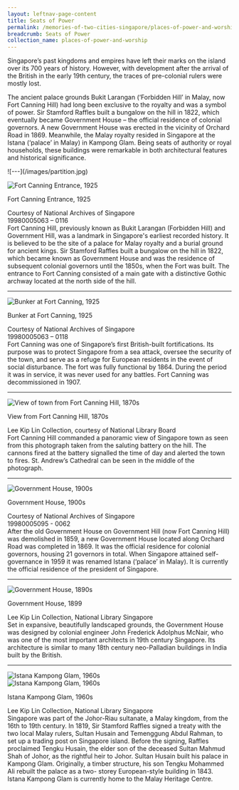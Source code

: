 ```yaml
---
layout: leftnav-page-content
title: Seats of Power
permalink: /memories-of-two-cities-singapore/places-of-power-and-worship/seats-of-power/
breadcrumb: Seats of Power
collection_name: places-of-power-and-worship
---
```

Singapore’s past kingdoms and empires have left their marks on the island over its 700 years of history. However, with development after the arrival of the British in the early 19th century, the traces of pre-colonial rulers were mostly lost.

The ancient palace grounds Bukit Larangan (‘Forbidden Hill’ in Malay, now Fort Canning Hill) had long been exclusive to the royalty and was a symbol of power. Sir Stamford Raffles built a bungalow on the hill in 1822, which eventually became Government House – the official residence of colonial governors. A new Government House was erected in the vicinity of Orchard Road in 1869. Meanwhile, the Malay royalty resided in Singapore at the Istana (‘palace’ in Malay) in Kampong Glam. Being seats of authority or royal households, these buildings were remarkable in both architectural features and historical significance.
<p></p>
![---](/images/partition.jpg)

![Fort Canning Entrance, 1925](/images/power-and-worship/Sub1-1-fort-canning-entrance-cr.jpg)
<div class="custom-caption">
<div><p>Fort Canning Entrance, 1925</p></div>
<div>Courtesy of National Archives of Singapore</div>
<div>19980005063 – 0116</div>
</div>
Fort Canning Hill, previously known as Bukit Larangan (Forbidden Hill) and Government Hill, was a landmark in Singapore&#39;s earliest recorded history. It is believed to be the site of a palace for Malay royalty and a burial ground for ancient kings. Sir Stamford Raffles built a bungalow on the hill in 1822, which became known as Government House and was the residence of subsequent colonial governors until the 1850s, when the Fort was built. The entrance to Fort Canning consisted of a main gate with a distinctive Gothic archway located at the north side of the hill. 
<p></p>
<p></p>
<hr>

![Bunker at Fort Canning, 1925](/images/power-and-worship/Sub1-2-bunker-at-fort-canning-cr.jpg)
<div class="custom-caption">
<div><p>Bunker at Fort Canning, 1925</p></div>
<div>Courtesy of National Archives of Singapore</div>
<div>19980005063 – 0118</div>
</div>
Fort Canning was one of Singapore’s first British-built fortifications. Its purpose was to protect Singapore from a sea attack, oversee the security of the town, and serve as a refuge for European residents in the event of social disturbance. The fort was fully functional by 1864. During the period it was in service, it was never used for any battles. Fort Canning was decommissioned in 1907.
<p></p>
<p></p>
<hr>

![View of town from Fort Canning Hill, 1870s](/images/power-and-worship/Sub1-3-view-of-town-from-fort-canning-hill.jpg)
<div class="custom-caption">
<div><p>View from Fort Canning Hill, 1870s</p></div>
<div>Lee Kip Lin Collection, courtesy of National Library Board</div>
</div>
Fort Canning Hill commanded a panoramic view of Singapore town as seen from this photograph taken from the saluting battery on the hill. The cannons fired at the battery signalled the time of day and alerted the town to fires. St. Andrew’s Cathedral can be seen in the middle of the photograph. 
<p></p>
<p></p>
<hr>

![Government House, 1900s](/images/power-and-worship/Sub1-5-government-house.jpg)
<div class="custom-caption">
<div><p>Government House, 1900s</p></div>
<div>Courtesy of National Archives of Singapore</div>
<div>19980005095 - 0062</div>
</div>
After the old Government House on Government Hill (now Fort Canning Hill) was demolished in 1859, a new Government House located along Orchard Road was completed in 1869. It was the official residence for colonial governors, housing 21 governors in total. When Singapore attained self-governance in 1959 it was renamed Istana (‘palace’ in Malay). It is currently the official residence of the president of Singapore.
<p></p>
<p></p>
<hr>

![Government House, 1890s](/images/power-and-worship/Sub1-7-government-house.jpg)
<div class="custom-caption">
<div><p>Government House, 1899</p></div>
<div>Lee Kip Lin Collection, National Library Singapore</div>
</div>
Set in expansive, beautifully landscaped grounds, the Government House was designed by colonial engineer John Frederick Adolphus McNair, who was one of the most important architects in 19th century Singapore. Its architecture is similar to many 18th century neo-Palladian buildings in India built by the British.
<p></p>
<p></p>
<hr>


![Istana Kampong Glam, 1960s](/images/power-and-worship/Sub1-10-istana-kampong-glam-cr.jpg)
<br/>
![Istana Kampong Glam, 1960s](/images/power-and-worship/Sub1-11-istana-kampong-glam-cr.jpg)
<div class="custom-caption">
<div><p>Istana Kampong Glam, 1960s</p></div>
<div>Lee Kip Lin Collection, National Library Singapore</div>
</div>
Singapore was part of the Johor-Riau sultanate, a Malay kingdom, from the 16th to 19th century. In 1819, Sir Stamford Raffles signed a treaty with the two local Malay rulers, Sultan Husain and Temenggung Abdul Rahman, to set up a trading post on Singapore island. Before the signing, Raffles proclaimed Tengku Husain, the elder son of the deceased Sultan Mahmud Shah of Johor, as the rightful heir to Johor. Sultan Husain built his palace in Kampong Glam. Originally, a timber structure, his son Tengku Mohammed Ali rebuilt the palace as a two-
storey European-style building in 1843. Istana Kampong Glam is currently home to the Malay Heritage Centre.
<p></p>
<p></p>
